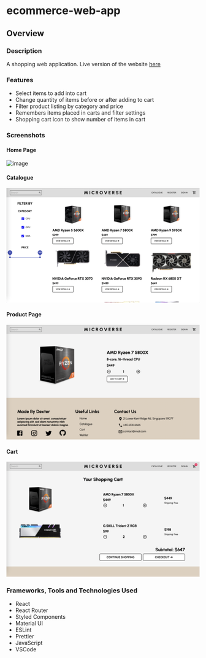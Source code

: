 # ecommerce-web-app

## Overview

### Description

A shopping web application.
Live version of the website [here](https://dexter-sim.github.io/ecommerce-web-app)

### Features

- Select items to add into cart
- Change quantity of items before or after adding to cart
- Filter product listing by category and price
- Remembers items placed in carts and filter settings
- Shopping cart icon to show number of items in cart

### Screenshots

#### Home Page

![image](/screenshots/home.png?raw=true)

#### Catalogue

![image](/screenshots/shop.png?raw=true)

#### Product Page

![image](/screenshots/product.png?raw=true)

#### Cart

![image](/screenshots/cart.png?raw=true)

### Frameworks, Tools and Technologies Used

- React
- React Router
- Styled Components
- Material UI
- ESLint
- Prettier
- JavaScript
- VSCode
